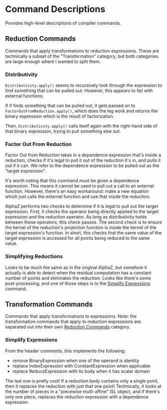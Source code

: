 # Command Descriptions
Provides high-level descriptions of compiler commands.

## Reduction Commands
Commands that apply transformations to reduction expressions.
These are technically a subset of the "Transformation" category,
but both categories are large enough where I wanted to split them.

### Distributivity
`Distributivity.apply()` seems to recursively look through the expression
to find something that can be pulled out.
However, this appears to fail with external functions.

If if finds something that can be pulled out,
it gets passed on to `FactorOutFromReduction.apply()`,
which does the leg work and returns the binary expression
which is the result of factorization.

Then, `Distributivity.apply()` calls itself again with the right-hand side
of that binary expression, trying to pull something else out.

### Factor Out From Reduction
Factor Out from Reduction takes in a dependence expression that's inside a reduction,
checks if it's legal to pull it out of the reduction it's in, and pulls it out if it can.
We refer to the dependence expression to be pulled out as the "target expression".

It's worth noting that this command _must_ be given a dependence expression.
This means it cannot be used to pull out a call to an external function.
However, there's an easy workaround:
make a new equation which just calls the external function and use that inside the reduction.

AlphaZ performs two checks to determine if it is legal to pull out the target expression.
First, it checks the operator being directly applied to the target expression
and the reduction operator.
As long as distributivity holds between these operators, this check passes.
The second check is to ensure the kernel of the reduction's projection function
is inside the kernel of the target expression's function.
In short, this checks that the same value of the target expression is accessed
for all points being reduced to the same value.

### Simplifying Reductions
Looks to be much the same as in the original AlphaZ,
but somehow it actually is able to detect when the residual computation
has a constant number of points and eliminates the reduction.
Looks like there's some post-processing,
and one of those steps is to the [Simplify Expressions](#simplify-expressions) command.

## Transformation Commands
Commands that apply transformations to expressions.
Note: the transformation commands that apply to reduction expressions
are separated out into their own [Reduction Commands](#reduction-commands) category.

### Simplify Expressions
From the header comments, this implements the following:

- remove BinaryExpression when one of the operand is identity
- replace IndexExpression with ConstantExpression when applicable
- replace ReduceExpression with its body when it has scalar domain

The last one is pretty cool!
If a reduction body contains only a single point,
then it replaces the reduction with just that one point!
Technically, it looks at the number of pieces in a "piecewise multi-affine" ISL object,
and if there's only one piece, replaces the reduction expression with a dependence expression.
